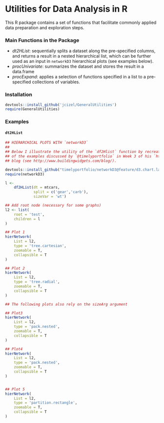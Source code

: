 # Utilities for Data Analysis in R

This R package contains a set of functions that facilitate commonly applied data
preparation and exploration steps.

### Main Functions in the Package
- *dt2HList*: sequentially splits a dataset along the pre-specified columns, and returns a
  result in a nested hierarchical list, which can be further used as an input in
  `networkD3` hierarchical plots (see examples below).
- *procUnivariate*: summarizes the dataset and stores the result in a data.frame
- *procExpand*: applies a selection of functions specified in a list to a
  pre-specified collections of variables.


### Installation
```R
devtools::install_github('jcizel/GeneralUtilities')
require(GeneralUtilities)
```

### Examples
#### `dt2HList`
```R
## HIERARCHICAL PLOTS WITH `networkD3`
##
## Below I illustrate the utility of the `df2Hlist` function by recreating some
## of the examples discussed by `@timelyportfolio` in Week 3 of his `htmlwidgets`
## blog (see http://www.buildingwidgets.com/blog/).

devtools::install_github("timelyportfolio/networkD3@feature/d3.chart.layout")
require(networkD3)

l <- 
    df2HList(dt = mtcars,
             split = c('gear','carb'),
             sizeVar = 'wt')

## Add root node (necessary for some graphs)
l2 <- list(
    root = 'test',
    children = l
)

## Plot 1
hierNetwork(
    List = l2,
    type = 'tree.cartesian',
    zoomable = T,
    collapsible = T
)

## Plot 2
hierNetwork(
    List = l2,
    type = 'tree.radial',
    zoomable = T,
    collapsible = T
)

## The following plots also rely on the sizeArg argument

## Plot3
hierNetwork(
    List = l2,
    type = 'pack.nested',
    zoomable = T,
    collapsible = T
)

## Plot4
hierNetwork(
    List = l2,
    type = 'pack.nested',
    zoomable = T,
    collapsible = T
)


## Plot 5
hierNetwork(
    List = l2,
    type = 'partition.rectangle',
    zoomable = T,
    collapsible = T
)

```
